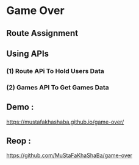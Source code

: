 # Game Over

## Route Assignment

## Using APIs

### (1) Route APi To Hold Users Data

### (2) Games API To Get Games Data

## Demo :

https://mustafakhashaba.github.io/game-over/

## Reop :

https://github.com/MuStaFaKhaShaBa/game-over
